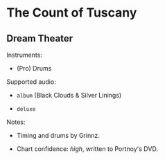 # The Count of Tuscany

## Dream Theater

Instruments:

  * (Pro) Drums

Supported audio:

  * `album` (Black Clouds & Silver Linings)

  * `deluxe`

Notes:

  * Timing and drums by Grinnz.

  * Chart confidence: *high*, written to Portnoy's DVD.

